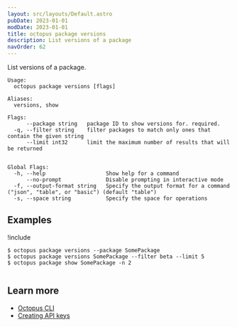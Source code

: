 ```yaml
---
layout: src/layouts/Default.astro
pubDate: 2023-01-01
modDate: 2023-01-01
title: octopus package versions
description: List versions of a package
navOrder: 62
---
```


List versions of a package.


```
Usage:
  octopus package versions [flags]

Aliases:
  versions, show

Flags:
      --package string   package ID to show versions for. required.
  -q, --filter string    filter packages to match only ones that contain the given string
      --limit int32      limit the maximum number of results that will be returned


Global Flags:
  -h, --help                   Show help for a command
      --no-prompt              Disable prompting in interactive mode
  -f, --output-format string   Specify the output format for a command ("json", "table", or "basic") (default "table")
  -s, --space string           Specify the space for operations

```

## Examples

!include <samples-instance>


```
$ octopus package versions --package SomePackage
$ octopus package versions SomePackage --filter beta --limit 5
$ octopus package show SomePackage -n 2


```

## Learn more

- [Octopus CLI](/docs/octopus-rest-api/cli/)
- [Creating API keys](/docs/octopus-rest-api/how-to-create-an-api-key/)